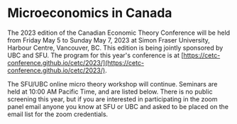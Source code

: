 # Microeconomics in Canada

The 2023 edition of the Canadian Economic Theory Conference will be held
from Friday May 5 to Sunday May 7, 2023 at Simon Fraser University, Harbour Centre, Vancouver, BC. This edition is being jointly sponsored by UBC and SFU. 
The program for this year's conference is at [https://cetc-conference.github.io/cetc/2023/](https://cetc-conference.github.io/cetc/2023/).


The SFU/UBC online micro theory workshop will continue.  Seminars are held at 10:00 AM Pacific Time, and are listed below.  There is no public
screening this year, but if you are interested in participating in the zoom panel email anyone you know at SFU or UBC and asked to be placed on the email list for the zoom credentials.
